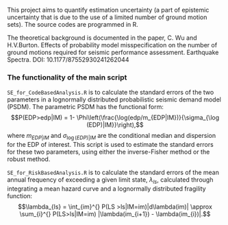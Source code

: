 This project aims to quantify estimation uncertainty (a part of epistemic uncertainty that is due to the use of a limited number of ground motion sets). The source codes are programmed in R.

The theoretical background is documented in the paper, C. Wu and H.V.Burton. Effects of probability model misspecification on the number of ground motions required for seismic performance assessment. Earthquake Spectra. DOI: 10.1177/87552930241262044


### The functionality of the main script

`SE_for_CodeBasedAnalysis.R` is to calculate the standard errors of the two parameters in a lognormally distributed probabilistic seismic demand model (PSDM). The parametric PSDM has the functional form:
$$P(EDP>edp|IM) = 1- \Phi\left(\frac{\log(edp/m_{EDP|IM})}{\sigma_{\log (EDP)|IM}}\right),$$
where $m_{EDP|IM}$ and $\sigma_{\log(EDP)|IM}$ are the conditional median and dispersion for the EDP of interest. 
This script is used to estimate the standard errors for these two parameters, using either the inverse-Fisher method or the robust method. 

`SE_for_RiskBasedAnalysis.R` is to calculate the standard errors of the  mean annual frequency of exceeding a given limit state, $\lambda_{ls}$, calculated through integrating a mean hazard curve and a lognormally distributed fragility function:
$$\lambda_{ls} = \int_{im}^{} P(LS >ls|IM=im)|d\lambda(im)| \approx \sum_{i}^{} P(LS>ls|IM=im) |\lambda(im_{i+1}) - \lambda(im_{i})|.$$

